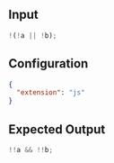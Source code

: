 
## Input
```javascript input
!(!a || !b);
```

## Configuration
```json configuration
{
  "extension": "js"
}
```

## Expected Output
```javascript expected output
!!a && !!b;
```
